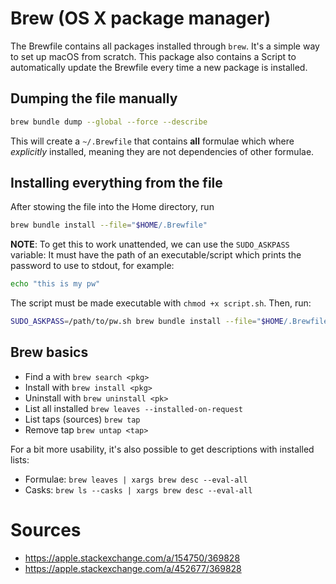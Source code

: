# Brew (OS X package manager)

The Brewfile contains all packages installed through `brew`. It's a simple way to set up macOS from scratch.
This package also contains a Script to automatically update the Brewfile every time a new package is installed.

## Dumping the file manually

```bash
brew bundle dump --global --force --describe
```

This will create a `~/.Brewfile` that contains **all** formulae which where _explicitly_ installed, meaning they are not dependencies of other formulae.

## Installing everything from the file

After stowing the file into the Home directory, run

```bash
brew bundle install --file="$HOME/.Brewfile"
```

**NOTE**: To get this to work unattended, we can use the `SUDO_ASKPASS` variable: It must have the path of an executable/script which prints the password to use to stdout, for example:

```bash
echo "this is my pw"
```

The script must be made executable with `chmod +x script.sh`. Then, run:


```bash
SUDO_ASKPASS=/path/to/pw.sh brew bundle install --file="$HOME/.Brewfile"
```

## Brew basics

* Find a with `brew search <pkg>`
* Install with `brew install <pkg>`
* Uninstall with `brew uninstall <pk>`
* List all installed `brew leaves --installed-on-request`
* List taps (sources) `brew tap`
* Remove tap `brew untap <tap>`

For a bit more usability, it's also possible to get descriptions with installed lists:

* Formulae: `brew leaves | xargs brew desc --eval-all`
* Casks: `brew ls --casks | xargs brew desc --eval-all`

# Sources

* https://apple.stackexchange.com/a/154750/369828
* https://apple.stackexchange.com/a/452677/369828
